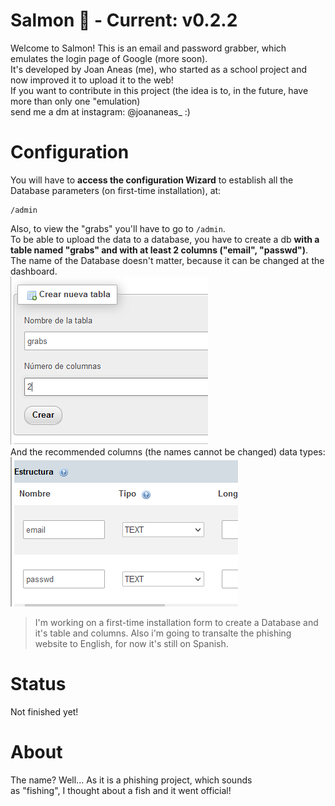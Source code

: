 # Salmon 🍣 - Current: v0.2.2
Welcome to Salmon!
This is an email and password grabber, which emulates the login page of Google (more soon).<br>
It's developed by Joan Aneas (me), who started as a school project and now improved it to upload it to the web!<br>
If you want to contribute in this project (the idea is to, in the future, have more than only one "emulation)<br>
send me a dm at instagram: @joananeas_ :)

# Configuration
You will have to **access the configuration Wizard** to establish
all the Database parameters (on first-time installation), at: 
```
/admin
```
Also, to view the "grabs" you'll have to go to ```/admin```.
<br>
To be able to upload the data to a database, you have to create a db **with a table named "grabs" and with at least 2 columns ("email", "passwd")**.<br>
The name of the Database doesn't matter, because it can be changed at the dashboard.<br>
![Create a Table](./images/tutorial1.png)<br>
And the recommended columns (the names cannot be changed) data types:<br>
![Columns](./images/tutorial2.png)<br>

>I'm working on a first-time installation form to create a Database and it's table and columns.
>Also i'm going to transalte the phishing website to English, for now it's still on Spanish.

# Status
Not finished yet!

# About
The name? Well... As it is a phishing project, which sounds<br>
as "fishing", I thought about a fish and it went official!
